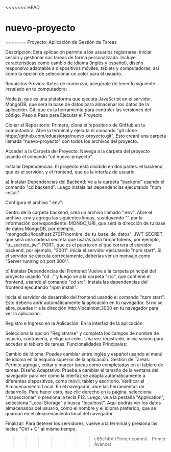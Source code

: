 <<<<<<< HEAD
# nuevo-proyecto
=======
Proyecto: Aplicación de Gestión de Tareas

Descripción: Esta aplicación permite a los usuarios registrarse, iniciar sesión y gestionar sus tareas de forma personalizada. Incluye características como cambio de idioma (inglés y español), diseño responsivo adaptable a dispositivos móviles, tablets y computadoras, así como la opción de seleccionar un color para el usuario.

Requisitos Previos: Antes de comenzar, asegúrate de tener lo siguiente instalado en tu computadora:

Node.js, que es una plataforma que ejecuta JavaScript en el servidor.
MongoDB, que será la base de datos para almacenar los datos de la aplicación.
Git, que es la herramienta para controlar las versiones del código.
Paso a Paso para Ejecutar el Proyecto

Clonar el Repositorio: Primero, clona el repositorio de GitHub en tu computadora. Abre la terminal y ejecuta el comando "git clone https://github.com/eduastorga/nuevo-proyecto.git". Esto creará una carpeta llamada "nuevo-proyecto" con todos los archivos del proyecto.

Acceder a la Carpeta del Proyecto: Navega a la carpeta del proyecto usando el comando "cd nuevo-proyecto".

Instalar Dependencias: El proyecto está dividido en dos partes: el backend, que es el servidor, y el frontend, que es la interfaz de usuario.

a) Instalar Dependencias del Backend: Ve a la carpeta "backend" usando el comando "cd backend". Luego instala las dependencias ejecutando "npm install".

Configura el archivo ".env":

Dentro de la carpeta backend, crea un archivo llamado ".env".
Abre el archivo .env y agrega las siguientes líneas, sustituyendo "<valor>" por la información correspondiente:
MONGO_URI, que será la dirección de tu base de datos MongoDB, por ejemplo, "mongodb://localhost:27017/nombre_de_tu_base_de_datos".
JWT_SECRET, que será una cadena secreta que usarás para firmar tokens, por ejemplo, "tu_secreto_jwt".
PORT, que es el puerto en el que correrá el servidor backend, por ejemplo, "3001".
Inicia el servidor ejecutando "npm start". Si el servidor se ejecuta correctamente, deberías ver un mensaje como "Server running on port 3001".

b) Instalar Dependencias del Frontend: Vuelve a la carpeta principal del proyecto usando "cd .." y luego ve a la carpeta "src", que contiene el frontend, usando el comando "cd src". Instala las dependencias del frontend ejecutando "npm install".

Inicia el servidor de desarrollo del frontend usando el comando "npm start". Esto debería abrir automáticamente la aplicación en tu navegador. Si no se abre, puedes ir a la dirección http://localhost:3000 en tu navegador para ver la aplicación.

Registro e Ingreso en la Aplicación: En la interfaz de la aplicación:

Selecciona la opción "Registrarse" y completa los campos de nombre de usuario, contraseña, y elige un color.
Una vez registrado, inicia sesión para acceder al tablero de tareas.
Funcionalidades Principales:

Cambio de Idioma: Puedes cambiar entre inglés y español usando el menú de idioma en la esquina superior de la aplicación.
Gestión de Tareas: Permite agregar, editar y marcar tareas como completadas en el tablero de tareas.
Diseño Adaptativo: Prueba a cambiar el tamaño de la ventana del navegador para ver cómo la interfaz se adapta automáticamente a diferentes dispositivos, como móvil, tablet y escritorio.
Verificar el Almacenamiento Local: En el navegador, abre las herramientas de desarrollo. Para hacer esto, haz clic derecho en la página, selecciona "Inspeccionar" o presiona la tecla F12. Luego, ve a la pestaña "Application", selecciona "Local Storage" y busca "localhost". Aquí podrás ver los datos almacenados del usuario, como el nombre y el idioma preferido, que se guardan en el almacenamiento local del navegador.

Finalizar: Para detener los servidores, vuelve a la terminal y presiona las teclas "Ctrl + C" al mismo tiempo.
>>>>>>> c85c14bf (Primer commit - Primer Avance)
